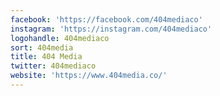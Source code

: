 ```yaml
---
facebook: 'https://facebook.com/404mediaco'
instagram: 'https://instagram.com/404mediaco'
logohandle: 404mediaco
sort: 404media
title: 404 Media
twitter: 404mediaco
website: 'https://www.404media.co/'
---
```


